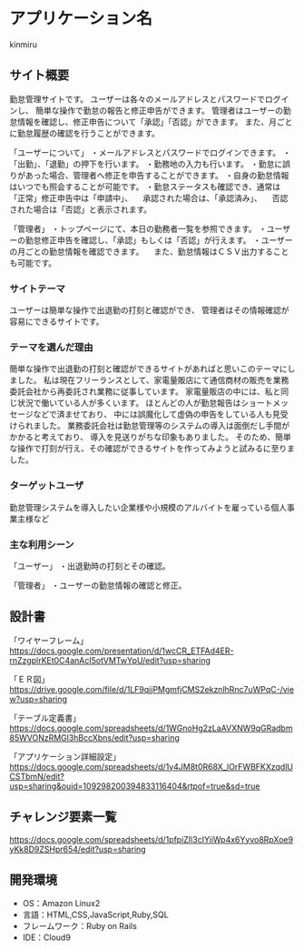 # アプリケーション名
 kinmiru

## サイト概要
勤怠管理サイトです。
ユーザーは各々のメールアドレスとパスワードでログインし、
簡単な操作で勤怠の報告と修正申告ができます。
管理者はユーザーの勤怠情報を確認し、修正申告について「承認」「否認」ができます。
また、月ごとに勤怠履歴の確認を行うことができます。

「ユーザーについて」
・メールアドレスとパスワードでログインできます。
・「出勤」、「退勤」の押下を行います。
・勤務地の入力も行います。
・勤怠に誤りがあった場合、管理者へ修正を申告することができます。
・自身の勤怠情報はいつでも照会することが可能です。
・勤怠ステータスも確認でき、通常は「正常」修正申告中は「申請中」、
　承認された場合は、「承認済み」、
　否認された場合は「否認」と表示されます。

「管理者」
・トップページにて、本日の勤務者一覧を参照できます。
・ユーザーの勤怠修正申告を確認し、「承認」もしくは「否認」が行えます。
・ユーザーの月ごとの勤怠情報を確認できます。
　また、勤怠情報はＣＳＶ出力することも可能です。

### サイトテーマ
ユーザーは簡単な操作で出退勤の打刻と確認ができ、
管理者はその情報確認が容易にできるサイトです。


### テーマを選んだ理由
簡単な操作で出退勤の打刻と確認ができるサイトがあればと思いこのテーマにしました。
私は現在フリーランスとして、家電量販店にて通信商材の販売を業務委託会社から再委託され業務に従事しています。
家電量販店の中には、私と同じ状況で働いている人が多くいます。
ほとんどの人が勤怠報告はショートメッセージなどで済ませており、
中には誤魔化して虚偽の申告をしている人も見受けられました。
業務委託会社は勤怠管理等のシステムの導入は面倒だし手間がかかると考えており、
導入を見送りがちな印象もありました。
そのため、簡単な操作で打刻が行え、その確認ができるサイトを作ってみようと試みるに至りました。

### ターゲットユーザ
勤怠管理システムを導入したい企業様や小規模のアルバイトを雇っている個人事業主様など

### 主な利用シーン
「ユーザー」
・出退勤時の打刻とその確認。

「管理者」
・ユーザーの勤怠情報の確認と修正。

## 設計書

「ワイヤーフレーム」
https://docs.google.com/presentation/d/1wcCR_ETFAd4ER-rnZzgplrKEt0C4anAcI5otVMTwYpU/edit?usp=sharing

「ＥＲ図」
https://drive.google.com/file/d/1LF9qjjPMgmfjCMS2ekznlhRnc7uWPqC-/view?usp=sharing

「テーブル定義書」
https://docs.google.com/spreadsheets/d/1WGnoHg2zLaAVXNW9qGRadbm85WVONzRMGl3hBccXbns/edit?usp=sharing

「アプリケーション詳細設定」
https://docs.google.com/spreadsheets/d/1y4JM8t0R68X_lOrFWBFKXzqdlUCSTbmN/edit?usp=sharing&ouid=109298200394833116404&rtpof=true&sd=true

## チャレンジ要素一覧
https://docs.google.com/spreadsheets/d/1pfpiZIl3cIYiiWp4x6Yyvo8RpXoe9yKk8D9ZSHpr654/edit?usp=sharing

## 開発環境
- OS：Amazon Linux2
- 言語：HTML,CSS,JavaScript,Ruby,SQL
- フレームワーク：Ruby on Rails
- IDE：Cloud9

